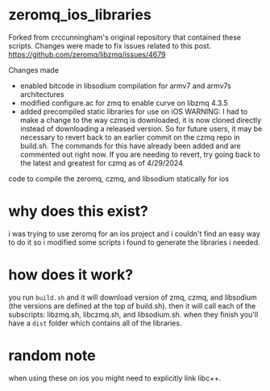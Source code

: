 # zeromq_ios_libraries

Forked from crccunningham's original repository that contained these scripts.
Changes were made to fix issues related to this post.
https://github.com/zeromq/libzmq/issues/4679

Changes made
* enabled bitcode in libsodium compilation for armv7 and armv7s architectures
* modified configure.ac for zmq to enable curve on libzmq 4.3.5
* added precompiled static libraries for use on iOS
WARNING: I had to make a change to the way czmq is downloaded, it is now cloned directly instead of downloading a released version.
So for future users, it may be necessary to revert back to an earlier commit on the czmq repo in build.sh. The commands for this have
already been added and are commented out right now. If you are needing to revert, try going back to the latest and greatest for czmq as of 4/29/2024


code to compile the zeromq, czmq, and libsodium statically for ios

# why does this exist?

i was trying to use zeromq for an ios project and i couldn't find an easy way to do it so i modified some scripts i found to generate the libraries i needed. 

# how does it work?

you run `build.sh` and it will download version of zmq, czmq, and libsodium (the versions are defined at the top of build.sh). then it will call each of the subscripts: libzmq.sh, libczmq.sh, and libsodium.sh. when they finish you'll have a `dist` folder which contains all of the libraries. 

# random note

when using these on ios you might need to explicitly link libc++. 
